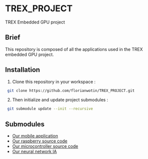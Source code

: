 # TREX_PROJECT
TREX Embedded GPU project

## Brief
This repository is composed of all the applications used in the TREX embedded GPU project.

## Installation
1) Clone this repository in your workspace :
```bash
 git clone https://github.com/florianwotin/TREX_PROJECT.git
```

2) Then initialize and update project submodules :
```bash
 git submodule update --init --recursive
```


## Submodules
- [Our mobile application](https://github.com/florianwotin/TREX_RASPBERRY)
- [Our raspberry source code](https://github.com/florianwotin/TREX_RASPBERRY)
- [Our microcontroller source code](https://github.com/florianwotin/TREX_CONTROLLER)
- [Our neural network IA](https://github.com/florianwotin/TREX_IA.git)